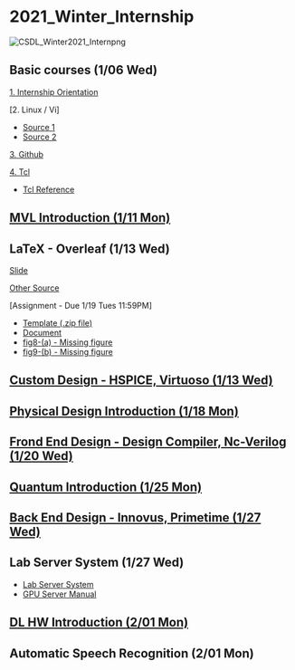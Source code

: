 # 2021_Winter_Internship
![CSDL_Winter2021_Internpng](https://user-images.githubusercontent.com/67090206/105658478-e10cf800-5f09-11eb-81b4-d7db47031dbf.png)

## Basic courses (1/06 Wed)
[1. Internship Orientation](https://www.dropbox.com/scl/fi/sfk2agx0anhlap9ekoac0/21Winter-Internship-orientation.pptx?dl=0&rlkey=ydlldfclthtawuzpxxbq6odzg)

[2. Linux / Vi]
 * [Source 1](https://postechackr-my.sharepoint.com/:b:/g/personal/mhkwon98_postech_ac_kr/ERRP_3KEB_1BvYWe4YgPK1wBK30gX92F_uN6ot3HGWnv5g?e=X1ofMx)
 * [Source 2](https://www.dropbox.com/s/6j8b7tpyfe9bxjp/Linux%20SSH%20connection.pdf?dl=0)
 
[3. Github](https://postechackr-my.sharepoint.com/:b:/g/personal/mhkwon98_postech_ac_kr/EeoqxL_lo1dGk1fkvi27vzYB3h160UK0xCHn0Egmqq0QjA?e=WBvv6m)

[4. Tcl](https://www.dropbox.com/s/3qviivenjg9l6sk/5_TCL_Tutorial.pdf?dl=0)
* [Tcl Reference](https://postechackr-my.sharepoint.com/:b:/g/personal/mhkwon98_postech_ac_kr/EfPJO3cGUU9DgjtUp-yH2UgBDU44bgLU5PA_ZdCKhGad7w?e=3eaiAc)

## [MVL Introduction (1/11 Mon)](https://www.dropbox.com/s/qwvhpwqtk1wilaa/MVL_intro_011121.pdf?dl=0)

## LaTeX - Overleaf (1/13 Wed)
[Slide](https://www.dropbox.com/s/gswbp1al02fp08w/latex%20tutorial%20-%20%EC%9D%B4%EC%B0%AC%ED%9D%AC.pdf?dl=0)

[Other Source](https://postechackr-my.sharepoint.com/:b:/g/personal/mhkwon98_postech_ac_kr/EfJcIkBDmE5Psvp8BAt4s4wBYwY5VBE-ZwdHGZAr8xQPWg?e=HJYPDE)

[Assignment - Due 1/19 Tues 11:59PM]
 * [Template (.zip file)](https://www.dropbox.com/s/y643mwo6zoqph25/LaTeX_HW_Template-Outlier_DATE_2021.zip?dl=0)
 * [Document](https://www.dropbox.com/s/d486235ff1883xp/LaTeX_HW_Doc-Outlier_DATE2021.pdf?dl=0)
 * [fig8-(a) - Missing figure](https://www.dropbox.com/s/pcylx1chxlug8bs/fig8-%28a%29.png?dl=0)
 * [fig9-(b) - Missing figure](https://www.dropbox.com/s/5llwz8dcbgygoo0/Activation_Selection_unit_7.pdf?dl=0)
 
## [Custom Design - HSPICE, Virtuoso (1/13 Wed)](https://www.dropbox.com/s/yqdtaad1ejpu45e/HSPICE_VIRTUOSO_ycc.pdf?dl=0)

## [Physical Design Introduction (1/18 Mon)](https://www.dropbox.com/scl/fi/b0qcyvfs50fa2cg308z9g/Physical_design_DYK.pptx?dl=0&rlkey=0m6jgxj51osjgfvwgqxn3xoj7)

## [Frond End Design - Design Compiler, Nc-Verilog (1/20 Wed)](https://www.dropbox.com/s/13lac4yvd1bwrvg/%28pdf%29Internship_verilog_SGL.pdf?dl=0)

## [Quantum Introduction (1/25 Mon)](https://www.dropbox.com/scl/fi/g708gtgwg8v9gznyydxp6/210125_QuantumComputing_SHP.pptx?dl=0&rlkey=mckucfzdhagvxlotp6ms0bctc)

## [Back End Design - Innovus, Primetime (1/27 Wed)](https://www.dropbox.com/s/mmyuveu662s1ip9/Innovus_Primetime.pdf?dl=0)

## Lab Server System (1/27 Wed)
 * [Lab Server System](https://www.dropbox.com/scl/fi/19gyrtliw5qja65978zfw/Server_SYL.pptx?dl=0&rlkey=yjizw4ycmtfgcasvasnvyy41z)
 * [GPU Server Manual](https://www.dropbox.com/scl/fi/hik5adbtaupblq8xqhiex/GPUwork_SGL.pptx?dl=0&rlkey=sz0s4i7g3yodi5ul0qts2um7m)

## [DL HW Introduction (2/01 Mon)](https://www.dropbox.com/scl/fi/g6usqi092f4sryu8ez95f/210201_DL_HW.pptx?dl=0&rlkey=7nbc55028a8392i2vi62ro0nc)

## Automatic Speech Recognition (2/01 Mon)
